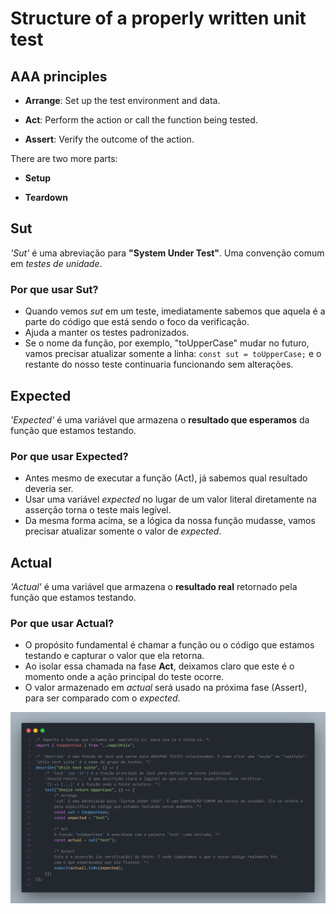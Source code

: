 # Structure of a properly written unit test

## AAA principles

- **Arrange**: Set up the test environment and data.

- **Act**: Perform the action or call the function being tested.

- **Assert**: Verify the outcome of the action.

There are two more parts:

- **Setup**

- **Teardown**

## Sut

*'Sut'* é uma abreviação para **"System Under Test"**. Uma convenção comum em *testes de unidade*.

### Por que usar Sut?

- Quando vemos *sut* em um teste, imediatamente sabemos que aquela é a parte do código que está sendo o foco da verificação.
- Ajuda a manter os testes padronizados.
- Se o nome da função, por exemplo, "toUpperCase" mudar no futuro, vamos precisar atualizar somente a linha:
``const sut = toUpperCase;`` e o restante do nosso teste continuaria funcionando sem alterações.

## Expected

*'Expected'* é uma variável que armazena o **resultado que esperamos** da função que estamos testando.

### Por que usar Expected?

- Antes mesmo de executar a função (Act), já sabemos qual resultado deveria ser.
- Usar uma variável *expected* no lugar de um valor literal diretamente na asserção torna o teste mais legível.
- Da mesma forma acima, se a lógica da nossa função mudasse, vamos precisar atualizar somente o valor de *expected*.

## Actual

*'Actual'* é uma variável que armazena o **resultado real** retornado pela função que estamos testando.

### Por que usar Actual?

- O propósito fundamental é chamar a função ou o código que estamos testando e capturar o valor que ela retorna.
- Ao isolar essa chamada na fase **Act**, deixamos claro que este é o momento onde a ação principal do teste ocorre.
- O valor armazenado em *actual* será usado na próxima fase (Assert), para ser comparado com o *expected*.

![Código do teste de unidade para a função toUpperCase](images/UpperCaseTest.png)
